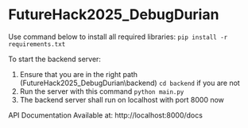 # FutureHack2025_DebugDurian

Use command below to install all required libraries:
`pip install -r requirements.txt`

To start the backend server:

1. Ensure that you are in the right path (FutureHack2025_DebugDurian\backend)
   `cd backend` if you are not
2. Run the server with this command
   `python main.py`
3. The backend server shall run on localhost with port 8000 now

API Documentation Available at:
http://localhost:8000/docs
